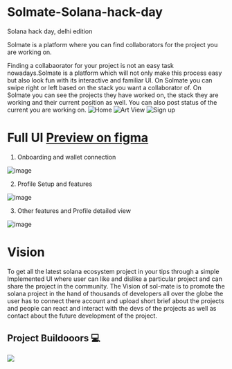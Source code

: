 # Solmate-Solana-hack-day

Solana hack day, delhi edition


Solmate is a platform where you can find collaborators for the project you are working on.

Finding a collabaorator for your project is not an easy task nowadays.Solmate is a platform which will not only make this process easy but also look fun with its interactive and familiar UI. On Solmate you can swipe right or left based on the stack you want a collaborator of. On Solmate you can see the projects they have worked on, the stack they are working and their current position as well. You can also post status of the current you are working on.
![Home](https://user-images.githubusercontent.com/66984935/202854510-b4132c5d-11b0-4d10-ac20-74d288928ba4.png)
![Art View](https://user-images.githubusercontent.com/66984935/202854515-0ecc7a08-b523-457b-8715-d80776fa4562.png)
![Sign up](https://user-images.githubusercontent.com/66984935/202854518-ca326802-fb4a-4391-a192-ec83c1ee3e2a.jpg)


# Full UI [Preview on figma](https://www.figma.com/file/RAubV6hV34HlkmFlf3fGzb/solmate?node-id=0%3A1&t=IaObOnFOTjM3WvHi-0)

1. Onboarding and wallet connection

![image](https://user-images.githubusercontent.com/64387054/202854854-768ccb70-826b-4883-8947-fc32a21e59b2.png)

2. Profile Setup and features

![image](https://user-images.githubusercontent.com/64387054/202854921-a001136c-bdd8-4df7-867a-009b9419bed5.png)

3. Other features and Profile detailed view 

![image](https://user-images.githubusercontent.com/64387054/202854956-be4b47fa-9851-497b-9025-fd84fafb6407.png)


# Vision

To get all the latest solana ecosystem project in your tips through a simple Implemented UI where user can like and dislike a particular project and can share the project in the community. The Vision of sol-mate is to promote the solana project in the hand of thousands of developers all over the globe the user has to connect there account and upload short brief about the projects and people can react and interact with the devs of the projects as well as contact about the future development of the project.

## Project Buildooors 💻

<a href="https://github.com/anmol-Git/Solana-hack-day/graphs/contributors">
  <img src="https://contrib.rocks/image?repo=anmol-Git/Solana-hack-day" />
</a>
